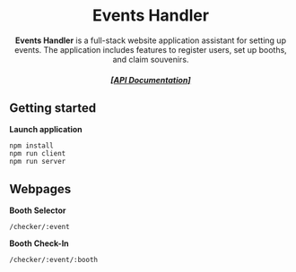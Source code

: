 <div align=center>
<h1 align=center>Events Handler</h1>
<p align=center>
<b>Events Handler</b> is a full-stack website application assistant for setting up events. The application includes features to register users, set up booths, and claim souvenirs.
</p>

<h5><a align=center href=https://documenter.getpostman.com/view/28831400/2s9Xy3tBrT>[API Documentation]</a></h5>
</div>

## Getting started
**Launch application**
```
npm install
npm run client
npm run server
```

## Webpages
**Booth Selector**
```
/checker/:event
```
**Booth Check-In**
```
/checker/:event/:booth
```
